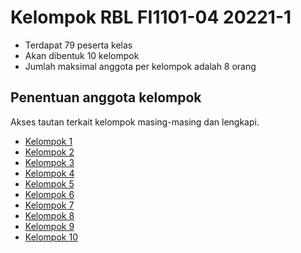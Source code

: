 # Kelompok RBL FI1101-04 20221-1
+ Terdapat 79 peserta kelas
+ Akan dibentuk 10 kelompok
+ Jumlah maksimal anggota per kelompok adalah 8 orang


## Penentuan anggota kelompok
Akses tautan terkait kelompok masing-masing dan lengkapi.

+ [Kelompok 1]()
+ [Kelompok 2]()
+ [Kelompok 3]()
+ [Kelompok 4]()
+ [Kelompok 5]()
+ [Kelompok 6]()
+ [Kelompok 7]()
+ [Kelompok 8]()
+ [Kelompok 9]()
+ [Kelompok 10]()
